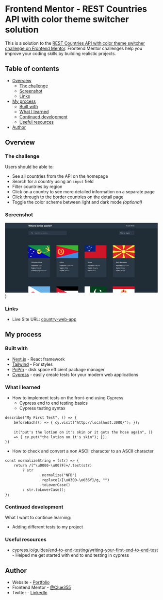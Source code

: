 # Frontend Mentor - REST Countries API with color theme switcher solution

This is a solution to the
[REST Countries API with color theme switcher challenge on Frontend Mentor](https://www.frontendmentor.io/challenges/rest-countries-api-with-color-theme-switcher-5cacc469fec04111f7b848ca).
Frontend Mentor challenges help you improve your coding skills by building realistic projects.

## Table of contents

-   [Overview](#overview)
    -   [The challenge](#the-challenge)
    -   [Screenshot](#screenshot)
    -   [Links](#links)
-   [My process](#my-process)
    -   [Built with](#built-with)
    -   [What I learned](#what-i-learned)
    -   [Continued development](#continued-development)
    -   [Useful resources](#useful-resources)
-   [Author](#author)

## Overview

### The challenge

Users should be able to:

-   See all countries from the API on the homepage
-   Search for a country using an `input` field
-   Filter countries by region
-   Click on a country to see more detailed information on a separate page
-   Click through to the border countries on the detail page
-   Toggle the color scheme between light and dark mode _(optional)_

### Screenshot

![](screenshot.png))

### Links

-   Live Site URL: [country-web-app](https://country-web-app.netlify.app/)

## My process

### Built with

-   [Next.js](https://nextjs.org/) - React framework
-   [Tailwind](https://tailwindui.com/) - For styles
-   [PnPm](https://pnpm.io/) - disk space efficient package manager
-   [Cypress](https://www.cypress.io/) - easily create tests for your modern web applications

### What I learned

-   How to implement tests on the front-end using Cypress
    -   Cypress end to end testing basics
    -   Cypress testing syntax

```
describe("My First Test", () => {
    beforeEach(() => { cy.visit("http://localhost:3000/"); });

    it("put's the lotion on it's skin or it gets the hose again", ()
    => { cy.put("the lotion on it's skin"); });
})
```

-   How to check and convert a non ASCII character to an ASCII character

```
const normalizeString = (str) => {
    return /[^\u0000-\u007F]+/.test(str)
        ? str
                .normalize("NFD")
                .replace(/[\u0300-\u036f]/g, "")
                .toLowerCase()
        : str.toLowerCase();
};
```

### Continued development

What I want to continue learning:

-   Adding different tests to my project

### Useful resources

-   [cypress.io/guides/end-to-end-testing/writing-your-first-end-to-end-test](https://docs.cypress.io/guides/end-to-end-testing/writing-your-first-end-to-end-test) -
    Helped me get started with end to end testing in cypress

## Author

-   Website - [Portfolio](https://carlosluevano.netlify.app/)
-   Frontend Mentor - [@Clue355](https://www.frontendmentor.io/profile/Clue355)
-   Twitter - [LinkedIn](https://www.linkedin.com/in/carlos-luevano/)
